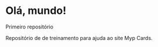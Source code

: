 # Olá, mundo! 
 Primeiro repositório 
 
 Repositório de de treinamento para ajuda ao site Myp Cards.
